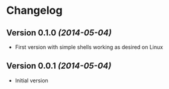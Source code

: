 Changelog
=========


Version 0.1.0 *(2014-05-04)*
----------------------------

* First version with simple shells working as desired on Linux

Version 0.0.1 *(2014-05-04)*
----------------------------

* Initial version

